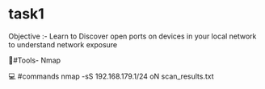 # task1
Objective :- Learn to Discover open ports on devices in your local network to understand network exposure

🔧#Tools- Nmap

 💻 #commands
nmap -sS 192.168.179.1/24 oN scan_results.txt


